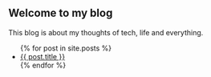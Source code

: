 ## Welcome to my blog

This blog is about my thoughts of tech, life and everything.

<ul>
  {% for post in site.posts %}
  <li><a href="{{ post.url }}">{{ post.title }}</a></li>
  {% endfor %}
</ul>
